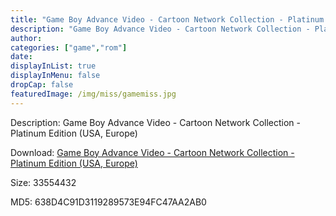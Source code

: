 ```yaml
---
title: "Game Boy Advance Video - Cartoon Network Collection - Platinum Edition (USA, Europe)"
description: "Game Boy Advance Video - Cartoon Network Collection - Platinum Edition (USA, Europe)"
author: 
categories: ["game","rom"]
date: 
displayInList: true
displayInMenu: false
dropCap: false
featuredImage: /img/miss/gamemiss.jpg
---
```


Description: Game Boy Advance Video - Cartoon Network Collection - Platinum Edition (USA, Europe)

Download: <a style="text-decoration:underline;" href="https://mega.nz/#!eGQmGQoQ!hKDiKxPXWjkuK5jOpFmoPzeuyTq_3wsXVq6Zs-VY9XI" target = "_blank" rel = "nofollow" > Game Boy Advance Video - Cartoon Network Collection - Platinum Edition (USA, Europe)</a>

Size: 33554432

MD5: 638D4C91D3119289573E94FC47AA2AB0

